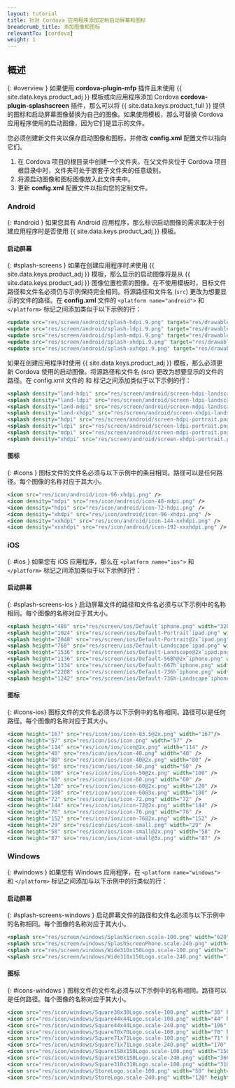 ```yaml
---
layout: tutorial
title: 针对 Cordova 应用程序添加定制启动屏幕和图标
breadcrumb_title: 添加图像和图标
relevantTo: [cordova]
weight: 1
---
```

<!-- NLS_CHARSET=UTF-8 -->
## 概述
{: #overview }
如果使用 **cordova-plugin-mfp** 插件且未使用 {{ site.data.keys.product_adj }} 模板或向应用程序添加 Cordova **cordova-plugin-splashscreen** 插件，那么可以将 {{ site.data.keys.product_full }} 提供的图标和启动屏幕图像替换为自己的图像。如果使用模板，那么可替换 Cordova 应用程序使用的启动图像，因为它们是显示的文件。

您必须创建新文件夹以保存启动图像和图标，并修改 **config.xml** 配置文件以指向它们。

1. 在 Cordova 项目的根目录中创建一个文件夹。在父文件夹位于 Cordova 项目根目录中时，文件夹可处于嵌套子文件夹的任意级别。
2. 将源启动图像和图标图像放入此文件夹中。
3. 更新 **config.xml** 配置文件以指向您的定制文件。

### Android
{: #android }
如果您具有 Android 应用程序，那么标识启动图像的需求取决于创建应用程序时是否使用 {{ site.data.keys.product_adj }} 模板。

#### 启动屏幕
{: #splash-screens }
如果在创建应用程序时*未*使用 {{ site.data.keys.product_adj }} 模板，那么显示的启动图像将是从 {{ site.data.keys.product_adj }} 图像位置检索的图像。在不使用模板时，目标文件路径和文件名必须仍与示例保持完全相同。将源路径和文件名 (`src`) 更改为想要显示的文件的路径。在 **config.xml** 文件的 `<platform name="android">` 和 `</platform>` 标记之间添加类似于以下示例的行： 

```xml
<update src="res/screen/android/splash-hdpi.9.png" target="res/drawable-hdpi/splash.9.png" />
<update src="res/screen/android/splash-ldpi.9.png" target="res/drawable-ldpi/splash.9.png" />
<update src="res/screen/android/splash-mdpi.9.png" target="res/drawable-mdpi/splash.9.png" />
<update src="res/screen/android/splash-xhdpi.9.png" target="res/drawable-xhdpi/splash.9.png" />
<update src="res/screen/android/splash-xxhdpi.9.png" target="res/drawable-xxhdpi/splash.9.png" /> 
```

如果在创建应用程序时使用 {{ site.data.keys.product_adj }} 模板，那么必须更新 Cordova 使用的启动图像。将源路径和文件名 (src) 更改为想要显示的文件的路径。在 config.xml 文件的 <platform name="android"> 和 </platform> 标记之间添加类似于以下示例的行：

```xml
<splash density="land-hdpi" src="res/screen/android/screen-hdpi-landscape.png" />
<splash density="land-ldpi" src="res/screen/android/screen-ldpi-landscape.png" />
<splash density="land-mdpi" src="res/screen/android/screen-mdpi-landscape.png" />
<splash density="land-xhdpi" src="res/screen/android/screen-xhdpi-landscape.png" />
<splash density="hdpi" src="res/screen/android/screen-hdpi-portrait.png" />
<splash density="ldpi" src="res/screen/android/screen-ldpi-portrait.png" />
<splash density="mdpi" src="res/screen/android/screen-mdpi-portrait.png" />
<splash density="xhdpi" src="res/screen/android/screen-xhdpi-portrait.png" />
```

#### 图标
{: #icons }
图标文件的文件名必须与以下示例中的条目相同。路径可以是任何路径。每个图像的名称对应于其大小。

```xml
<icon src="res/icon/android/icon-96-xhdpi.png" />
<icon density="mdpi" src="res/icon/android/icon-48-mdpi.png" />
<icon density="hdpi" src="res/icon/android/icon-72-hdpi.png" />
<icon density="xhdpi" src="res/icon/android/icon-96-xhdpi.png" />
<icon density="xxhdpi" src="res/icon/android/icon-144-xxhdpi.png" />
<icon density="xxxhdpi" src="res/icon/android/icon-192-xxxhdpi.png" />
```

### iOS
{: #ios }
如果您有 iOS 应用程序，那么在 `<platform name="ios">` 和 `</platform>` 标记之间添加类似于以下示例的行：
    
#### 启动屏幕
{: #splash-screens-ios }
启动屏幕文件的路径和文件名必须与以下示例中的名称相同。每个图像的名称对应于其大小。

```xml
<splash height="480" src="res/screen/ios/Default˜iphone.png" width="320" />
<splash height="1024" src="res/screen/ios/Default-Portrait˜ipad.png" width="768" />
<splash height="2048" src="res/screen/ios/Default-Portrait@2x˜ipad.png" width="1536" />
<splash height="768" src="res/screen/ios/Default-Landscape˜ipad.png" width="1024" />
<splash height="1536" src="res/screen/ios/Default-Landscape@2x˜ipad.png" width="2048" />
<splash height="1136" src="res/screen/ios/Default-568h@2x˜iphone.png" width="640" />
<splash height="1334" src="res/screen/ios/Default-667h˜iphone.png" width="750" />
<splash height="2208" src="res/screen/ios/Default-736h˜iphone.png" width="1242" />
<splash height="1242" src="res/screen/ios/Default-736h-Landscape˜iphone.png" width="2208" />
```

#### 图标
{: #icons-ios}
图标文件的文件名必须与以下示例中的名称相同。路径可以是任何路径。每个图像的名称对应于其大小。

```xml
<icon height="167" src="res/icon/ios/icon-83.5@2x.png" width="167"/>
<icon height="57" src="res/icon/ios/icon.png" width="57" />
<icon height="114" src="res/icon/ios/icon@2x.png" width="114" />
<icon height="40" src="res/icon/ios/icon-40.png" width="40" />
<icon height="80" src="res/icon/ios/icon-40@2x.png" width="80" />
<icon height="50" src="res/icon/ios/icon-50.png" width="50" />
<icon height="100" src="res/icon/ios/icon-50@2x.png" width="100" />
<icon height="60" src="res/icon/ios/icon-60.png" width="60" />
<icon height="120" src="res/icon/ios/icon-60@2x.png" width="120" />
<icon height="180" src="res/icon/ios/icon-60@3x.png" width="180" />
<icon height="72" src="res/icon/ios/icon-72.png" width="72" />
<icon height="144" src="res/icon/ios/icon-72@2x.png" width="144" />
<icon height="76" src="res/icon/ios/icon-76.png" width="76" />
<icon height="152" src="res/icon/ios/icon-76@2x.png" width="152" />
<icon height="29" src="res/icon/ios/icon-small.png" width="29" />
<icon height="58" src="res/icon/ios/icon-small@2x.png" width="58" />
<icon height="87" src="res/icon/ios/icon-small@3x.png" width="87" />
```

### Windows
{: #windows }
如果您有 Windows 应用程序，在 `<platform name="windows">` 和 `</platform>` 标记之间添加与以下示例中的行类似的行：

#### 启动屏幕
{: #splash-screens-windows }
启动屏幕文件的路径和文件名必须与以下示例中的名称相同。每个图像的名称对应于其大小。

```xml
<splash src="res/screen/windows/SplashScreen.scale-100.png" width="620" height="300"/>
<splash src="res/screen/windows/SplashScreenPhone.scale-240.png" width="1152" height="1920"/>
<splash src="res/screen/windows/Wide310x150Logo.scale-100.png" width="310" height="150"/>
<splash src="res/screen/windows/Wide310x150Logo.scale-240.png" width="744" height="360"/>
```

#### 图标
{: #icons-windows }
图标文件的文件名必须与以下示例中的名称相同。路径可以是任何路径。每个图像的名称对应于其大小。

```xml
<icon src="res/icon/windows/Square30x30Logo.scale-100.png" width="30" height="30" />
<icon src="res/icon/windows/Square44x44Logo.scale-100.png" width="44" height="44" />
<icon src="res/icon/windows/Square44x44Logo.scale-240.png" width="106" height="106" />
<icon src="res/icon/windows/Square70x70Logo.scale-100.png" width="70" height="70" />
<icon src="res/icon/windows/Square71x71Logo.scale-100.png" width="71" height="71" />
<icon src="res/icon/windows/Square71x71Logo.scale-240.png" width="170" height="170" />
<icon src="res/icon/windows/Square150x150Logo.scale-100.png" width="150" height="150" />
<icon src="res/icon/windows/Square150x150Logo.scale-240.png" width="360" height="360" />
<icon src="res/icon/windows/Square310x310Logo.scale-100.png" width="310" height="310" />
<icon src="res/icon/windows/StoreLogo.scale-100.png" width="50" height="50" />
<icon src="res/icon/windows/StoreLogo.scale-240.png" width="120" height="120" />
```
